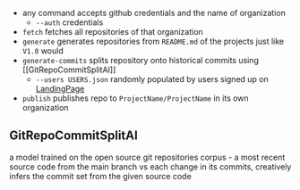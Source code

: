  - any command accepts github credentials and the name of organization
   - `--auth` credentials  
 - `fetch` fetches all repositories of that organization
 - `generate` generates repositories from `README.md` of the projects just like `V1.0` would 
 - `generate-commits` splits repository onto historical commits using [[GitRepoCommitSplitAI]]
    - `--users USERS.json` randomly populated by users signed up on [LandingPage](https://github.com/StandartTemplateConstruct/STLandingPage)
 - `publish` publishes repo to `ProjectName/ProjectName` in its own organization

## GitRepoCommitSplitAI

a model trained on the open source git repositories corpus - a most recent source code from the main branch vs each change in its commits, creatively infers the commit set from the given source code

